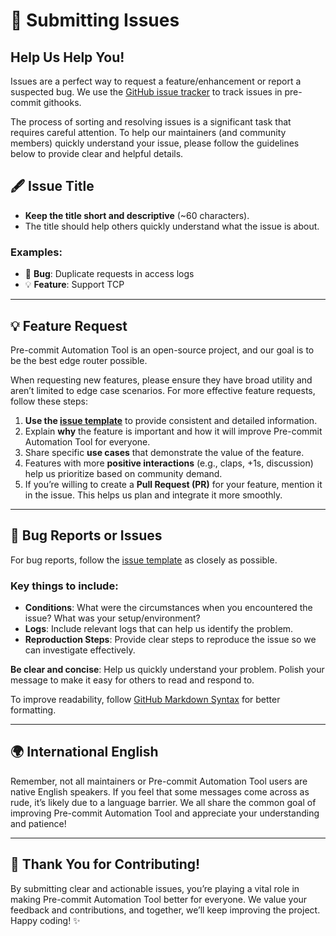 # 📝 Submitting Issues

## Help Us Help You!

Issues are a perfect way to request a feature/enhancement or report a suspected bug. We use the [GitHub issue tracker](https://github.com/BerryBytes/precommit-util/issues) to track issues in pre-commit githooks.

The process of sorting and resolving issues is a significant task that requires careful attention. To help our maintainers (and community members) quickly understand your issue, please follow the guidelines below to provide clear and helpful details.



## 🖋️ **Issue Title**

- **Keep the title short and descriptive** (~60 characters).
- The title should help others quickly understand what the issue is about.

### Examples:

- 🐛 **Bug**: Duplicate requests in access logs
- 💡 **Feature**: Support TCP

---

## 💡 **Feature Request**

Pre-commit Automation Tool is an open-source project, and our goal is to be the best edge router possible.

When requesting new features, please ensure they have broad utility and aren’t limited to edge case scenarios. For more effective feature requests, follow these steps:

1. **Use the [issue template](https://github.com/BerryBytes/precommit-util/issues)** to provide consistent and detailed information.
2. Explain **why** the feature is important and how it will improve Pre-commit Automation Tool for everyone.
3. Share specific **use cases** that demonstrate the value of the feature.
4. Features with more **positive interactions** (e.g., claps, +1s, discussion) help us prioritize based on community demand.
5. If you’re willing to create a **Pull Request (PR)** for your feature, mention it in the issue. This helps us plan and integrate it more smoothly.

---

## 🐞 **Bug Reports or Issues**

For bug reports, follow the [issue template](https://github.com/BerryBytes/precommit-util/blob/develop/.github/ISSUE_TEMPLATE/bug_report.yml) as closely as possible.

### Key things to include:

- **Conditions**: What were the circumstances when you encountered the issue? What was your setup/environment?
- **Logs**: Include relevant logs that can help us identify the problem.
- **Reproduction Steps**: Provide clear steps to reproduce the issue so we can investigate effectively.

**Be clear and concise**: Help us quickly understand your problem. Polish your message to make it easy for others to read and respond to.

To improve readability, follow [GitHub Markdown Syntax](https://docs.github.com/en/get-started/writing-on-github) for better formatting.

---

## 🌍 **International English**

Remember, not all maintainers or Pre-commit Automation Tool users are native English speakers. If you feel that some messages come across as rude, it’s likely due to a language barrier. We all share the common goal of improving Pre-commit Automation Tool and appreciate your understanding and patience!

---

## 🚀 Thank You for Contributing!

By submitting clear and actionable issues, you’re playing a vital role in making Pre-commit Automation Tool better for everyone. We value your feedback and contributions, and together, we’ll keep improving the project. Happy coding! ✨
